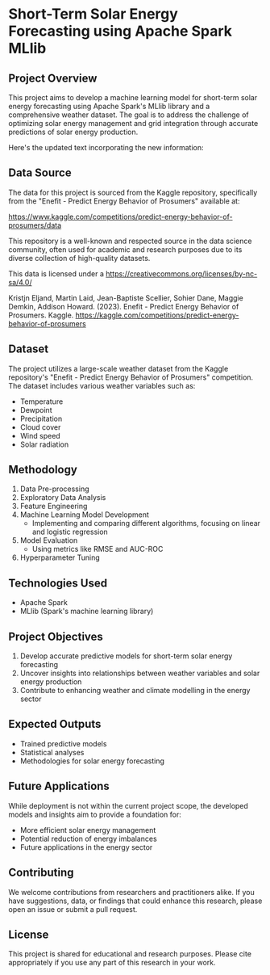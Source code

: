 # Short-Term Solar Energy Forecasting using Apache Spark MLlib

## Project Overview

This project aims to develop a machine learning model for short-term solar energy forecasting using Apache Spark's MLlib library and a comprehensive weather dataset. The goal is to address the challenge of optimizing solar energy management and grid integration through accurate predictions of solar energy production.

Here's the updated text incorporating the new information:

## Data Source

The data for this project is sourced from the Kaggle repository, specifically from the "Enefit - Predict Energy Behavior of Prosumers" available at:

https://www.kaggle.com/competitions/predict-energy-behavior-of-prosumers/data

This repository is a well-known and respected source in the data science community, often used for academic and research purposes due to its diverse collection of high-quality datasets.

This data is licensed under a https://creativecommons.org/licenses/by-nc-sa/4.0/

Kristjn Eljand, Martin Laid, Jean-Baptiste Scellier, Sohier Dane, Maggie Demkin, Addison Howard. (2023). Enefit - Predict Energy Behavior of Prosumers. Kaggle. https://kaggle.com/competitions/predict-energy-behavior-of-prosumers

## Dataset

The project utilizes a large-scale weather dataset from the Kaggle repository's "Enefit - Predict Energy Behavior of Prosumers" competition. The dataset includes various weather variables such as:
- Temperature
- Dewpoint
- Precipitation
- Cloud cover
- Wind speed
- Solar radiation

## Methodology

1. Data Pre-processing
2. Exploratory Data Analysis
3. Feature Engineering
4. Machine Learning Model Development
   - Implementing and comparing different algorithms, focusing on linear and logistic regression
5. Model Evaluation
   - Using metrics like RMSE and AUC-ROC
6. Hyperparameter Tuning

## Technologies Used

- Apache Spark
- MLlib (Spark's machine learning library)

## Project Objectives

1. Develop accurate predictive models for short-term solar energy forecasting
2. Uncover insights into relationships between weather variables and solar energy production
3. Contribute to enhancing weather and climate modelling in the energy sector

## Expected Outputs

- Trained predictive models
- Statistical analyses
- Methodologies for solar energy forecasting

## Future Applications

While deployment is not within the current project scope, the developed models and insights aim to provide a foundation for:

- More efficient solar energy management
- Potential reduction of energy imbalances
- Future applications in the energy sector

## Contributing

We welcome contributions from researchers and practitioners alike. If you have suggestions, data, or findings that could enhance this research, please open an issue or submit a pull request.

## License

This project is shared for educational and research purposes. Please cite appropriately if you use any part of this research in your work.
